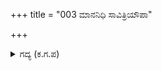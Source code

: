 +++
title = "003 ಮಾನನಿಧಿ ಸಾವಿತ್ರಿಯೌಪಾ"

+++

<details><summary>ಗದ್ಯ (ಕ.ಗ.ಪ) </summary>

3. ಪಾಂಡವರು ಮಾನವಂತೆಯಾದ ಸಾವಿತ್ರೀ ಉಪಾಖ್ಯಾನವನ್ನು ಕೇಳಿ ಚಿತ್ತಗ್ಲಾನಿಯನ್ನು ಕಳೆದು ಉತ್ಸಾಹದಿಂದಿದ್ದರು.  ಇನ್ನೇನು ಅರಣ್ಯವಾಸ ಮುಗಿಯಿತು ಎಂಬ ಅತಿಶಯವಾದ ಸಂತೋಷದಲ್ಲಿ ಇದ್ದರು.
</details>
